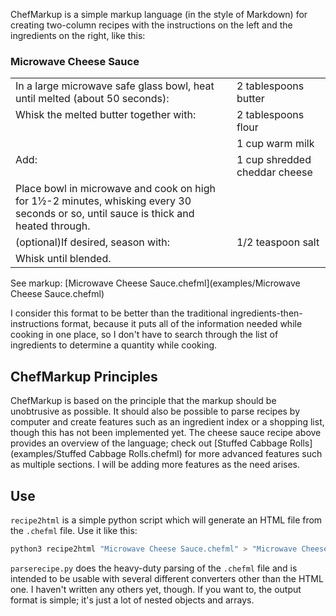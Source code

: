 ChefMarkup is a simple markup language (in the style of Markdown)
for creating two-column recipes with the instructions on the left and
the ingredients on the right, like this:

### Microwave Cheese Sauce
<table>
<tr valign="top"><td rowspan="1">In a large microwave safe glass bowl, heat until melted (about 50 seconds):</td>
<td>2 tablespoons butter</td>
</tr>
<tr valign="top"><td rowspan="2">Whisk the melted butter together with:</td>
<td>2 tablespoons flour</td>
</tr><tr>
<td>1 cup warm milk</td>
</tr>
<tr valign="top"><td rowspan="1">Add:</td>
<td>1 cup shredded cheddar cheese</td>
</tr>
<tr valign="top"><td rowspan="1">Place bowl in microwave and cook on high for 1½-2 minutes, whisking every 30 seconds or so, until sauce is thick and heated through.</td>
</tr>
<tr valign="top"><td rowspan="1">(optional)If desired, season with:</td>
<td>1/2 teaspoon salt</td>
</tr>
<tr valign="top"><td rowspan="1">Whisk until blended.</td>
</tr>
</table>
See markup: [Microwave Cheese Sauce.chefml](examples/Microwave Cheese Sauce.chefml)

I consider this format to be better than the traditional
ingredients-then-instructions format, because it puts all of the information
needed while cooking in one place, so I don't have to search through the list of
ingredients to determine a quantity while cooking.

## ChefMarkup Principles
ChefMarkup is based on the principle that the markup should be unobtrusive as
possible. It should also be possible to parse recipes by computer and create
features such as an ingredient index or a shopping list, though this has not
been implemented yet.
The cheese sauce recipe above provides an overview of the language;
check out [Stuffed Cabbage Rolls](examples/Stuffed Cabbage Rolls.chefml)
for more advanced features such as multiple sections.
I will be adding more features as the need arises.

## Use
`recipe2html` is a simple python script which will generate an HTML file
from the `.chefml` file. Use it like this:
```bash
python3 recipe2html "Microwave Cheese Sauce.chefml" > "Microwave Cheese Sauce.html"
```

`parserecipe.py` does the heavy-duty parsing of the `.chefml` file and is
intended to be usable with several different converters other than the HTML
one. I haven't written any others yet, though. If you want to, the
output format is simple; it's just a lot of nested objects and arrays.
